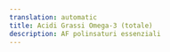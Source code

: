 ```yaml
---
translation: automatic
title: Acidi Grassi Omega-3 (totale)
description: AF polinsaturi essenziali
---
```

